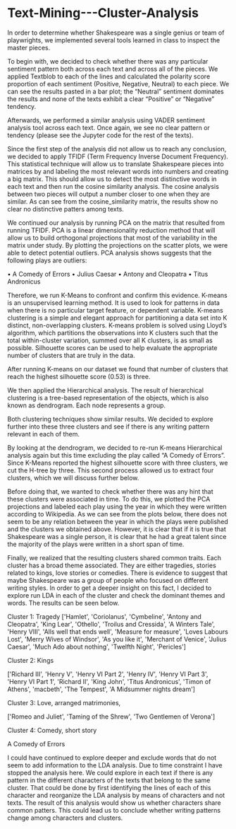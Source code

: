 # Text-Mining---Cluster-Analysis

In order to determine whether Shakespeare was a single genius or team of playwrights, we implemented several tools learned in class to inspect the master pieces. 

To begin with, we decided to check whether there was any particular sentiment pattern both across each text and across all of the pieces. We applied Textblob to each of the lines and calculated the polarity score proportion of each sentiment (Positive, Negative, Neutral) to each piece. We can see the results pasted in a bar plot; the “Neutral” sentiment dominates the results and none of the texts exhibit a clear “Positive” or “Negative” tendency. 

Afterwards, we performed a similar analysis using VADER sentiment analysis tool across each text. Once again, we see no clear pattern or tendency (please see the Jupyter code for the rest of the texts).

Since the first step of the analysis did not allow us to reach any conclusion, we decided to apply TFIDF (Term Frequency Inverse Document Frequency). This statistical technique will allow us to translate Shakespeare pieces into matrices by and labeling the most relevant words into numbers and creating a big matrix. This should allow us to detect the most distinctive words in each text and then run the cosine similarity analysis. The cosine analysis between two pieces will output a number closer to one when they are similar. As can see from the cosine_similarity matrix, the results show no clear no distinctive patters among texts. 

We continued our analysis by running PCA on the matrix that resulted from running TFIDF. PCA is a linear dimensionality reduction method that will allow us to build orthogonal projections that most of the variability in the matrix under study. By plotting the projections on the scatter plots, we were able to detect potential outliers. PCA analysis shows suggests that the following plays are outliers:

•	A Comedy of Errors
•	Julius Caesar
•	Antony and Cleopatra
•	Titus Andronicus

Therefore, we run K-Means to confront and confirm this evidence. K-means is an unsupervised learning method. It is used to look for patterns in data when there is no particular target feature, or dependent variable. K-means clustering is a simple and elegant approach for partitioning a data set into K distinct, non-overlapping clusters. K-means problem is solved using Lloyd’s algorithm, which partitions the observations into K clusters such that the total within-cluster variation, summed over all K clusters, is as small as possible.  Silhouette scores can be used to help evaluate the appropriate number of clusters that are truly in the data.

After running K-means on our dataset we found that number of clusters that reach the highest silhouette score (0.53) is three. 

We then applied the Hierarchical analysis. The result of hierarchical clustering is a tree-based representation of the objects, which is also known as dendrogram. Each node represents a group.

Both clustering techniques show similar results. We decided to explore further into these three clusters and see if there is any writing pattern relevant in each of them.

By looking at the dendrogram, we decided to re-run K-means Hierarchical analysis again but this time excluding the play called “A Comedy of Errors”. Since K-Means reported the highest silhouette score with three clusters, we cut the H-tree by three. This second process allowed us to extract four clusters, which we will discuss further below.

Before doing that, we wanted to check whether there was any hint that these clusters were associated in time. To do this, we plotted the PCA projections and labeled each play using the year in which they were written according to Wikipedia. As we can see from the plots below, there does not seem to be any relation between the year in which the plays were published and the clusters we obtained above. However, it is clear that if it is true that Shakespeare was a single person, it is clear that he had a great talent since the majority of the plays were written in a short span of time.

Finally, we realized that the resulting clusters shared common traits. Each cluster has a broad theme associated. They are either tragedies, stories related to kings, love stories or comedies. There is evidence to suggest that maybe Shakespeare was a group of people who focused on different writing styles. In order to get a deeper insight on this fact, I decided to explore run LDA in each of the cluster and check the dominant themes and words. The results can be seen below. 


Cluster 1: Tragedy
['Hamlet', 'Coriolanus', 'Cymbeline', 'Antony and Cleopatra', 'King Lear', 'Othello', 'Troilus and Cressida', 'A Winters Tale', 'Henry VIII', 'Alls well that ends well', 'Measure for measure', 'Loves Labours Lost', 'Merry Wives of Windsor', 'As you like it', 'Merchant of Venice', 'Julius Caesar', 'Much Ado about nothing', 'Twelfth Night', 'Pericles']


Cluster 2: Kings

['Richard III', 'Henry V', 'Henry VI Part 2', 'Henry IV', 'Henry VI Part 3', 'Henry VI Part 1', 'Richard II', 'King John', 'Titus Andronicus', 'Timon of Athens', 'macbeth', 'The Tempest', 'A Midsummer nights dream']
 
Cluster 3: Love, arranged matrimonies,  

['Romeo and Juliet', 'Taming of the Shrew', 'Two Gentlemen of Verona']

 Cluster 4: Comedy, short story

A Comedy of Errors

I could have continued to explore deeper and exclude words that do not seem to add information to the LDA analysis. Due to time constraint I have stopped the analysis here. We could explore in each text if there is any pattern in the different characters of the texts that belong to the same cluster. That could be done by first identifying the lines of each of this character and reorganize the LDA analysis by means of characters and not texts. The result of this analysis would show us whether characters share common patters. This could lead us to conclude whether writing patterns change among characters and clusters. 



